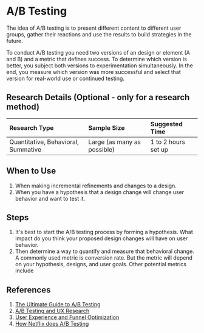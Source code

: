 # A/B Testing

The idea of A/B testing is to present different content to different user groups, gather their reactions and use the results to build strategies in the future.

To conduct A/B testing you need two versions of an design or element \(A and B\) and a metric that defines success. To determine which version is better, you subject both versions to experimentation simultaneously. In the end, you measure which version was more successful and select that version for real-world use or continued testing.

## Research Details \(Optional - only for a research method\)

| Research Type | Sample Size | Suggested Time |
| :--- | :--- | :--- |
| Quantitative, Behavioral, Summative | Large \(as many as possible\) | 1 to 2 hours set up |

## When to Use

1. When making incremental refinements and changes to a design.
2. When you have a hypothesis that a design change will change user behavior and want to test it.

## Steps

1. It's best to start the A/B testing process by forming a hypothesis. What impact do you think your proposed design changes will have on user behavior.
2. Then determine a way to quantify and measure that behavioral change. A commonly used metric is conversion rate. But the metric will depend on your hypothesis, designs, and user goals. Other potential metrics include

## References

1. [The Ultimate Guide to A/B Testing](https://www.smashingmagazine.com/2010/06/the-ultimate-guide-to-a-b-testing/)
2. [A/B Testing and UX Research](https://www.nngroup.com/articles/ab-testing-and-ux-research/)
3. [User Experience and Funnel Optimization](https://qualaroo.com/beginners-guide-to-cro/user-experience-and-funnel-optimization/)
4. [How Netflix does A/B Testing](https://uxdesign.cc/how-netflix-does-a-b-testing-87df9f9bf57c)